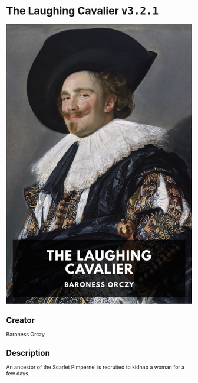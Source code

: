 
# The Laughing Cavalier <kbd>v3.2.1</kbd>

<center>
  <img src="./cover-1024.jpg"/>
</center>

## Creator
Baroness Orczy

## Description
An ancestor of the Scarlet Pimpernel is recruited to kidnap a woman for a few days.
